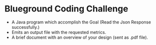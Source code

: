 # Blueground Coding Challenge

- A Java program which accomplish the Goal (Read the Json Response successfully.)
- Emits an output file with the requested metrics.
- A brief document with an overview of your design (sent as .pdf file).

